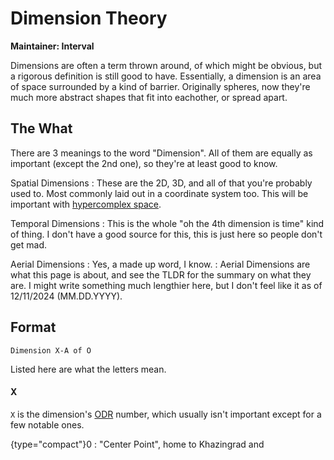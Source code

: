 # Dimension Theory

**Maintainer: Interval**

<tldr>
Dimensions are often a term thrown around, of which might be obvious, but a rigorous definition is still good to have.
Essentially, a dimension is an area of space surrounded by a kind of barrier. Originally spheres, now they're much more abstract shapes that fit into eachother, or spread apart.
</tldr>

## The What

There are 3 meanings to the word "Dimension". All of them are equally as important (except the 2nd one), so they're at least good to know.

Spatial Dimensions
: These are the 2D, 3D, and all of that you're probably used to. Most commonly laid out in a coordinate system too. This will be important with [hypercomplex space]().

Temporal Dimensions
: This is the whole "oh the 4th dimension is time" kind of thing.
I don't have a good source for this, this is just here so people don't get mad.

Aerial Dimensions
: Yes, a made up word, I know.
: Aerial Dimensions are what this page is about, and see the TLDR for the summary on what they are.
I might write something much lengthier here, but I don't feel like it as of 12/11/2024 (MM.DD.YYYY).

## Format

`Dimension X-A of O`

Listed here are what the letters mean.

#### X

`X` is the dimension's [ODR](ODR.md) number, which usually isn't important except for a few notable ones.

{type="compact"}0
: "Center Point", home to Khazingrad and 